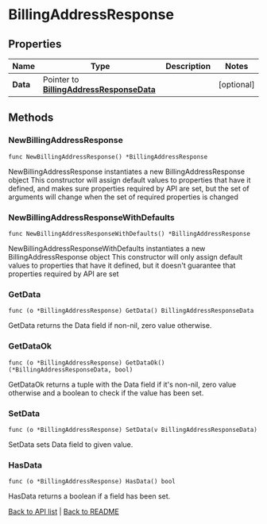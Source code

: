 # BillingAddressResponse

## Properties

Name | Type | Description | Notes
------------ | ------------- | ------------- | -------------
**Data** | Pointer to [**BillingAddressResponseData**](BillingAddressResponseData.md) |  | [optional] 

## Methods

### NewBillingAddressResponse

`func NewBillingAddressResponse() *BillingAddressResponse`

NewBillingAddressResponse instantiates a new BillingAddressResponse object
This constructor will assign default values to properties that have it defined,
and makes sure properties required by API are set, but the set of arguments
will change when the set of required properties is changed

### NewBillingAddressResponseWithDefaults

`func NewBillingAddressResponseWithDefaults() *BillingAddressResponse`

NewBillingAddressResponseWithDefaults instantiates a new BillingAddressResponse object
This constructor will only assign default values to properties that have it defined,
but it doesn't guarantee that properties required by API are set

### GetData

`func (o *BillingAddressResponse) GetData() BillingAddressResponseData`

GetData returns the Data field if non-nil, zero value otherwise.

### GetDataOk

`func (o *BillingAddressResponse) GetDataOk() (*BillingAddressResponseData, bool)`

GetDataOk returns a tuple with the Data field if it's non-nil, zero value otherwise
and a boolean to check if the value has been set.

### SetData

`func (o *BillingAddressResponse) SetData(v BillingAddressResponseData)`

SetData sets Data field to given value.

### HasData

`func (o *BillingAddressResponse) HasData() bool`

HasData returns a boolean if a field has been set.


[Back to API list](../README.md#documentation-for-api-endpoints) | [Back to README](../README.md)


